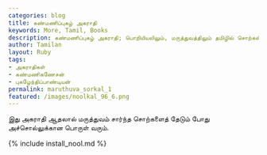 ```yaml
---  
categories: blog  
title: கண்மணிப்புகழ் அகராதி
keywords: More, Tamil, Books  
description: கண்மணிப்புகழ் அகராதி; பொறியியலிலும், மருத்துவத்திலும் தமிழில் சொற்கள் குறைவுதான், என்னும் எண்ணம் தமிழரிடையே உண்டல்லவா? இக்குறையை ஈடு செய்யும் பொருட்டு முனைவர் திருமதி ச.கண்மணிகணேசன் அவர்கள் தன் தம்பி மருத்துவர் புகழேந்திப்பாண்டியனோடு மருத்துவநூல் மொழிபெயர்ப்புப் பணியில் ஈடுபட்டு இந்த கைபேசி நூலை தயாரிக்க உதவியுள்ளார்.
author: Tamilan  
layout: Ruby  
tags:     
- அகராதிகள்
- கண்மணிகணேசன்
- புகழேந்திப்பாண்டியன்
permalink: maruthuva_sorkal_1
featured: /images/noolkal_96_6.png  
---  
```

இது அகராதி ஆதலால் மருத்துவம் சார்ந்த சொற்களைத் தேடும் போது அச்சொல்லுக்கான பொருள் வரும்.

{% include install_nool.md %}  
